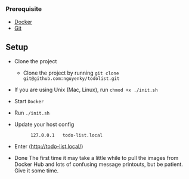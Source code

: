 ### Prerequisite
* [Docker](https://www.docker.com/products/docker-desktop)
* [Git](https://git-scm.com/downloads)


## Setup
* Clone the project 
  * Clone the project by running `git clone git@github.com:nguyenky/todolist.git`
    
* If you are using Unix (Mac, Linux), run `chmod +x ./init.sh`
* Start `Docker`
* Run `./init.sh`
* Update your host config
            
            127.0.0.1	todo-list.local
* Enter (http://todo-list.local/)
* Done
The first time it may take a little while to pull the images from Docker Hub and lots of confusing message printouts, but be patient. Give it some time.
